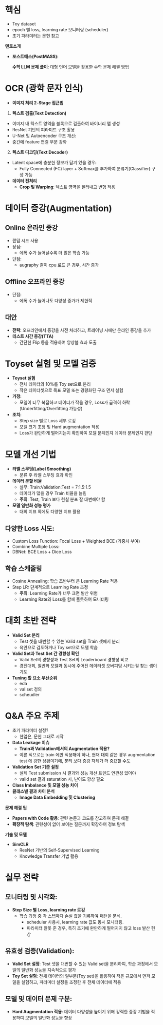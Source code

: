 # 핵심

- Toy dataset
- epoch 별 loss, learning rate 모니터링 (scheduler)
- 초기 파라미터는 문헌 참고

**멘토소개**

- **포스트매스(PostMASS)**:
    
    **수학 LLM 문제 풀이**: 대형 언어 모델을 활용한 수학 문제 해결 방법
    

# **OCR (광학 문자 인식)**

- **이미지 처리 2-Stage 접근법**

1.	**텍스트 검출(Text Detection)**

- 이미지 내 텍스트 영역을 블록으로 검출하여 바이너리 맵 생성
- ResNet 기반의 피라미드 구조 활용
- U-Net 및 Autoencoder 구조 개선:
- 중간에 feature 연결 부분 강화

2.	**텍스트 디코딩(Text Decoder)**

- Latent space에 충분한 정보가 담겨 있을 경우:
    - Fully Connected (FC) layer + Softmax를 추가하여 분류기(Classifier) 구성 가능
- **데이터 전처리**
    - **Crop 및 Warping**: 텍스트 영역을 잘라내고 변형 적용

# **데이터 증강(Augmentation)**

## **Online 온라인 증강**

- 랜덤 시드 사용
- 장점:
    - 에폭 수가 늘어날수록 더 많은 학습 가능
- 단점:
    - augraphy 같이 cpu 로드 큰 경우, 시간 증가

## **Offline 오프라인 증강**

- 단점:
    - 에폭 수가 늘어나도 다양성 증가가 제한적

## 대안

- **전략**: 오프라인에서 증강을 사전 처리하고, 트레이닝 시에만 온라인 증강을 추가
- **테스트 시간 증강(TTA)**
    - 간단한 Flip 등을 적용하여 앙상블 효과 도출

# **Toyset 실험 및 모델 검증**

- **Toyset 실험**
    - 전체 데이터의 10%를 Toy set으로 분리
    - 작은 데이터셋으로 목표 모델 또는 경량화된 구조 먼저 실험
- **가정**:
    - 모델이 너무 복잡하고 데이터가 작을 경우, Loss가 급격히 하락 (Underfitting/Overfitting 가능성)
- **조치**:
    - Step size 별로 Loss 세부 로깅
    - 모델 크기 조정 및 Hard augmentation 적용
    - Loss가 완만하게 떨어지는지 확인하여 모델 문제인지 데이터 문제인지 판단

# **모델 개선 기법**

- **라벨 스무딩(Label Smoothing)**
    - 분류 후 라벨 스무딩 효과 확인
- **데이터 분할 비율**
    - 실무: Train:Validation:Test = 7:1.5:1.5
    - 데이터가 많을 경우 Train 비율을 늘림
    - **주의**: Test, Train 보다 현실 분포 잘 대변해야 함
- **모델 일반화 성능 평가**
    - 대회 지표 외에도 다양한 지표 활용

## 다양한 Loss 시도:

- Custom Loss Function: Focal Loss + Weighted BCE (가중치 부여)
- Combine Multiple Loss:
- DBNet: BCE Loss + Dice Loss

## **학습 스케줄링**

- Cosine Annealing: 학습 초반부터 큰 Learning Rate 적용
- Step LR: 단계적으로 Learning Rate 조정
    - **주의**: Learning Rate가 너무 크면 발산 위험
    - Learning Rate와 Loss를 함께 플롯하여 모니터링

# **대회 초반 전략**

- **Valid Set 분리**
    - Test 셋을 대변할 수 있는 Valid set을 Train 셋에서 분리
    - 육안으로 검토하거나 Toy set으로 모델 학습
- **Valid Set과 Test Set 간 경향성 확인**
    - Valid Set의 경향성과 Test Set의 Leaderboard 경향성 비교
  - 경진대회, 일반화 모델과 동시에 주어진 데이터셋 오버피팅 시키는걸 찾는 셈이기도
- **Tuning 할 요소 우선순위**
  - eda
  - val set 정의
  - scheudler

# **Q&A 주요 주제**

- 초기 파라미터 설정?
    - 현업은, 문헌 그대로 시작
- **Data Leakage 이슈**
    - **Train과 Validation에서의 Augmentation 적용?**
    - 이론 적으로는 train 에만 적용해야 하나, 현재 대회 같은 경우 augmentation test 에 강한 상황이기에, 분리 보다 증강 자체가 더 중요할 수도
- **Validation Set 기준 설정**
    - 실제 Test submission 시 결과와 성능 개선 트렌드 연관성 있어야
    - valid set 결과 saturation 시, 난이도 향상 필요
- **Class Imbalance 및 모델 성능 차이**
- **클래스별 결과 차이 분석**
    - **Image Data Embedding 및 Clustering**

**문제 해결 팁**

- **Papers with Code 활용**: 관련 논문과 코드를 참고하여 문제 해결
- **확장적 탐색**: 관련성이 없어 보이는 질문까지 확장하여 정보 탐색

**기술 및 모델**

- **SimCLR**
    - ResNet 기반의 Self-Supervised Learning
    - Knowledge Transfer 기법 활용

# **실무 전략**

## **모니터링 및 시각화**:

- **Step Size 별 Loss, learning rate 로깅**
  - 학습 과정 중 각 스텝마다 손실 값을 기록하여 패턴을 분석.
    - scheduler 사용시, learning rate 값도 동시 모니터링.
    - 파라미터 잘못 준 경우, 특히 초기에 완만하게 떨어지지 않고 loss 발산 현상

## **유효성 검증(Validation)**:

- **Valid Set 설정**: Test 셋을 대변할 수 있는 Valid set을 분리하여, 학습 과정에서 모델의 일반화 성능을 지속적으로 평가
- **Toy Set 실험**: 전체 데이터의 일부분(Toy set)을 활용하여 작은 규모에서 먼저 모델을 실험하고, 파라미터 설정을 조정한 후 전체 데이터에 적용

## **모델 및 데이터 문제 구분**:

- **Hard Augmentation 적용**: 데이터 다양성을 높이기 위해 강력한 증강 기법을 적용하여 모델의 일반화 성능을 향상